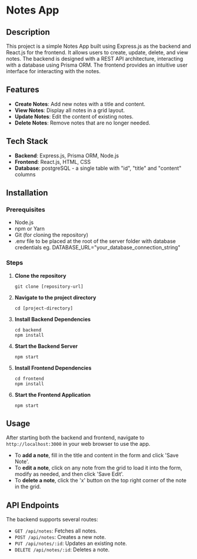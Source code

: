 # Notes App

## Description
This project is a simple Notes App built using Express.js as the backend and React.js for the frontend. It allows users to create, update, delete, and view notes. The backend is designed with a REST API architecture, interacting with a database using Prisma ORM. The frontend provides an intuitive user interface for interacting with the notes.

## Features
- **Create Notes**: Add new notes with a title and content.
- **View Notes**: Display all notes in a grid layout.
- **Update Notes**: Edit the content of existing notes.
- **Delete Notes**: Remove notes that are no longer needed.

## Tech Stack
- **Backend**: Express.js, Prisma ORM, Node.js
- **Frontend**: React.js, HTML, CSS
- **Database**: postgreSQL - a single table with "id", "title" and "content" columns

## Installation

### Prerequisites
- Node.js
- npm or Yarn
- Git (for cloning the repository)
- .env file to be placed at the root of the server folder with database credentials eg. DATABASE_URL="your_database_connection_string"

### Steps

1. **Clone the repository**
    ```
    git clone [repository-url]
    ```

2. **Navigate to the project directory**
    ```
    cd [project-directory]
    ```

3. **Install Backend Dependencies**
    ```
    cd backend
    npm install
    ```

4. **Start the Backend Server**
    ```
    npm start
    ```

5. **Install Frontend Dependencies**
    ```
    cd frontend
    npm install
    ```

6. **Start the Frontend Application**
    ```
    npm start
    ```

## Usage

After starting both the backend and frontend, navigate to `http://localhost:3000` in your web browser to use the app.

- To **add a note**, fill in the title and content in the form and click 'Save Note'.
- To **edit a note**, click on any note from the grid to load it into the form, modify as needed, and then click 'Save Edit'.
- To **delete a note**, click the 'x' button on the top right corner of the note in the grid.

## API Endpoints

The backend supports several routes:

- `GET /api/notes`: Fetches all notes.
- `POST /api/notes`: Creates a new note.
- `PUT /api/notes/:id`: Updates an existing note.
- `DELETE /api/notes/:id`: Deletes a note.

